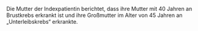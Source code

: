 Die Mutter der Indexpatientin berichtet, dass ihre Mutter mit 40 Jahren
an Brustkrebs erkrankt ist und ihre Großmutter im Alter von 45 Jahren an
„Unterleibskrebs“ erkrankte.
